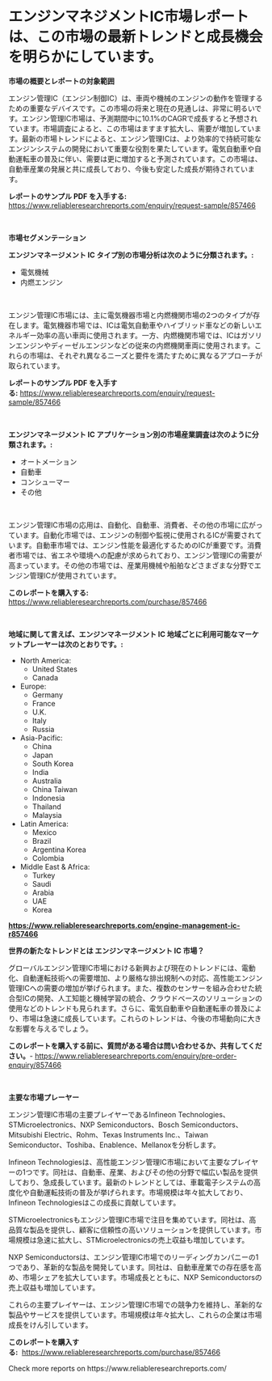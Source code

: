 <p><h1>エンジンマネジメントIC市場レポートは、この市場の最新トレンドと成長機会を明らかにしています。</h1></p><p><strong>市場の概要とレポートの対象範囲</strong></p>
<p><p>エンジン管理IC（エンジン制御IC）は、車両や機械のエンジンの動作を管理するための重要なデバイスです。この市場の将来と現在の見通しは、非常に明るいです。エンジン管理IC市場は、予測期間中に10.1%のCAGRで成長すると予想されています。市場調査によると、この市場はますます拡大し、需要が増加しています。最新の市場トレンドによると、エンジン管理ICは、より効率的で持続可能なエンジンシステムの開発において重要な役割を果たしています。電気自動車や自動運転車の普及に伴い、需要は更に増加すると予測されています。この市場は、自動車産業の発展と共に成長しており、今後も安定した成長が期待されています。</p></p>
<p><strong>レポートのサンプル PDF を入手する:</strong> <a href="https://www.reliableresearchreports.com/enquiry/request-sample/857466">https://www.reliableresearchreports.com/enquiry/request-sample/857466</a></p>
<p>&nbsp;</p>
<p><strong>市場セグメンテーション</strong></p>
<p><strong>エンジンマネージメント IC タイプ別の市場分析は次のように分類されます。:</strong></p>
<p><ul><li>電気機械</li><li>内燃エンジン</li></ul></p>
<p>&nbsp;</p>
<p><p>エンジン管理IC市場には、主に電気機器市場と内燃機関市場の2つのタイプが存在します。電気機器市場では、ICは電気自動車やハイブリッド車などの新しいエネルギー効率の高い車両に使用されます。一方、内燃機関市場では、ICはガソリンエンジンやディーゼルエンジンなどの従来の内燃機関車両に使用されます。これらの市場は、それぞれ異なるニーズと要件を満たすために異なるアプローチが取られています。</p></p>
<p><strong>レポートのサンプル PDF を入手する:</strong>&nbsp;<a href="https://www.reliableresearchreports.com/enquiry/request-sample/857466">https://www.reliableresearchreports.com/enquiry/request-sample/857466</a></p>
<p>&nbsp;</p>
<p><strong> エンジンマネージメント IC アプリケーション別の市場産業調査は次のように分類されます。:</strong></p>
<p><ul><li>オートメーション</li><li>自動車</li><li>コンシューマー</li><li>その他</li></ul></p>
<p>&nbsp;</p>
<p><p>エンジン管理IC市場の応用は、自動化、自動車、消費者、その他の市場に広がっています。自動化市場では、エンジンの制御や監視に使用されるICが需要されています。自動車市場では、エンジン性能を最適化するためのICが重要です。消費者市場では、省エネや環境への配慮が求められており、エンジン管理ICの需要が高まっています。その他の市場では、産業用機械や船舶などさまざまな分野でエンジン管理ICが使用されています。</p></p>
<p><strong>このレポートを購入する:</strong>&nbsp; <a href="https://www.reliableresearchreports.com/purchase/857466">https://www.reliableresearchreports.com/purchase/857466</a></p>
<p>&nbsp;</p>
<p><strong>地域に関して言えば、エンジンマネージメント IC 地域ごとに利用可能なマーケットプレーヤーは次のとおりです。:</strong></p>
<p><ul>
    <li>
        North America:
        <ul>
            <li>United States</li>
            <li>Canada</li>
        </ul>
    </li>
    <li>
        Europe:
        <ul>
            <li>Germany</li>
            <li>France</li>
            <li>U.K.</li>
            <li>Italy</li>
            <li>Russia</li>
        </ul>
    </li>
    <li>
        Asia-Pacific:
        <ul>
            <li>China</li>
            <li>Japan</li>
            <li>South Korea</li>
            <li>India</li>
            <li>Australia</li>
            <li>China Taiwan</li>
            <li>Indonesia</li>
            <li>Thailand</li>
            <li>Malaysia</li>
        </ul>
    </li>
    <li>
        Latin America:
        <ul>
            <li>Mexico</li>
            <li>Brazil</li>
            <li>Argentina Korea</li>
            <li>Colombia</li>
        </ul>
    </li>
    <li>
        Middle East & Africa:
        <ul>
            <li>Turkey</li>
            <li>Saudi</li>
            <li>Arabia</li>
            <li>UAE</li>
            <li>Korea</li>
        </ul>
    </li>
    </ul></p>
<p><strong><a href="https://www.reliableresearchreports.com/engine-management-ic-r857466">https://www.reliableresearchreports.com/engine-management-ic-r857466</a></strong>&nbsp;</p>
<p><strong>世界の新たなトレンドとは エンジンマネージメント IC 市場？</strong></p>
<p><p>グローバルエンジン管理IC市場における新興および現在のトレンドには、電動化、自動運転技術への需要増加、より厳格な排出規制への対応、高性能エンジン管理ICへの需要の増加が挙げられます。また、複数のセンサーを組み合わせた統合型ICの開発、人工知能と機械学習の統合、クラウドベースのソリューションの使用などのトレンドも見られます。さらに、電気自動車や自動運転車の普及により、市場は急速に成長しています。これらのトレンドは、今後の市場動向に大きな影響を与えるでしょう。</p></p>
<p><strong>このレポートを購入する前に、質問がある場合は問い合わせるか、共有してください。</strong>- <a href="https://www.reliableresearchreports.com/enquiry/pre-order-enquiry/857466">https://www.reliableresearchreports.com/enquiry/pre-order-enquiry/857466</a></p>
<p>&nbsp;</p>
<p><strong>主要な市場プレーヤー</strong></p>
<p><p>エンジン管理IC市場の主要プレイヤーであるInfineon Technologies、STMicroelectronics、NXP Semiconductors、Bosch Semiconductors、Mitsubishi Electric、Rohm、Texas Instruments Inc.、Taiwan Semiconductor、Toshiba、Enablence、Mellanoxを分析します。</p><p>Infineon Technologiesは、高性能エンジン管理IC市場において主要なプレイヤーの1つです。同社は、自動車、産業、およびその他の分野で幅広い製品を提供しており、急成長しています。最新のトレンドとしては、車載電子システムの高度化や自動運転技術の普及が挙げられます。市場規模は年々拡大しており、Infineon Technologiesはこの成長に貢献しています。</p><p>STMicroelectronicsもエンジン管理IC市場で注目を集めています。同社は、高品質な製品を提供し、顧客に信頼性の高いソリューションを提供しています。市場規模は急速に拡大し、STMicroelectronicsの売上収益も増加しています。</p><p>NXP Semiconductorsは、エンジン管理IC市場でのリーディングカンパニーの1つであり、革新的な製品を開発しています。同社は、自動車産業での存在感を高め、市場シェアを拡大しています。市場成長とともに、NXP Semiconductorsの売上収益も増加しています。</p><p>これらの主要プレイヤーは、エンジン管理IC市場での競争力を維持し、革新的な製品やサービスを提供しています。市場規模は年々拡大し、これらの企業は市場成長をけん引しています。</p></p>
<p><strong>このレポートを購入する:</strong>&nbsp;&nbsp;<a href="https://www.reliableresearchreports.com/purchase/857466">https://www.reliableresearchreports.com/purchase/857466</a></p>
<p>Check more reports on https://www.reliableresearchreports.com/</p>